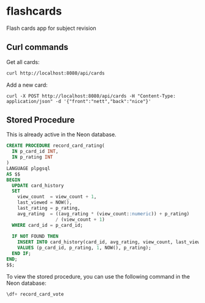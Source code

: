# flashcards
Flash cards app for subject revision

## Curl commands

Get all cards:

```bash
curl http://localhost:8080/api/cards
```
Add a new card:
```bashbash
curl -X POST http://localhost:8080/api/cards -H "Content-Type: application/json" -d '{"front":"nett","back":"nice"}'
``` 


## Stored Procedure

This is already active in the Neon database.

```sql
CREATE PROCEDURE record_card_rating(
  IN p_card_id INT,
  IN p_rating INT
)
LANGUAGE plpgsql
AS $$
BEGIN
  UPDATE card_history
  SET
    view_count  = view_count + 1,
    last_viewed = NOW(),
    last_rating = p_rating,
    avg_rating  = ((avg_rating * (view_count::numeric)) + p_rating) 
                  / (view_count + 1)
  WHERE card_id = p_card_id;
  
  IF NOT FOUND THEN
    INSERT INTO card_history(card_id, avg_rating, view_count, last_viewed, last_rating)
    VALUES (p_card_id, p_rating, 1, NOW(), p_rating);
  END IF;
END;
$$;
```

To view the stored procedure, you can use the following command in the Neon database:

```sql
\df+ record_card_vote
```